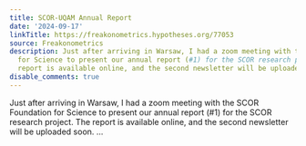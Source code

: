 ```yaml
---
title: SCOR-UQAM Annual Report
date: '2024-09-17'
linkTitle: https://freakonometrics.hypotheses.org/77053
source: Freakonometrics
description: Just after arriving in Warsaw, I had a zoom meeting with the SCOR Foundation
  for Science to present our annual report (#1) for the SCOR research project. The
  report is available online, and the second newsletter will be uploaded soon. ...
disable_comments: true
---
```

Just after arriving in Warsaw, I had a zoom meeting with the SCOR Foundation for Science to present our annual report (#1) for the SCOR research project. The report is available online, and the second newsletter will be uploaded soon. ...
